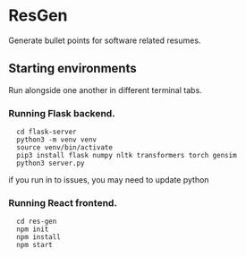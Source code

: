 # ResGen

Generate bullet points for software related resumes.

## Starting environments

Run alongside one another in different terminal tabs.

### Running Flask backend.
```
  cd flask-server 
  python3 -m venv venv
  source venv/bin/activate
  pip3 install flask numpy nltk transformers torch gensim
  python3 server.py
```
if you run in to issues, you may need to update python

### Running React frontend.
```
  cd res-gen
  npm init
  npm install
  npm start
```
